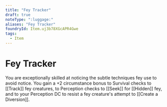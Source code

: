 ```yaml
---
title: "Fey Tracker"
draft: true
noteType: ":luggage:"
aliases: "Fey Tracker"
foundryId: Item.uj3b78XGcAPR4Gwe
tags:
  - Item
---
```


# Fey Tracker

You are exceptionally skilled at noticing the subtle techniques fey use to avoid notice. You gain a +2 circumstance bonus to Survival checks to [[Track]] fey creatures, to Perception checks to [[Seek]] for [[Hidden]] fey, and to your Perception DC to resist a fey creature's attempt to [[Create a Diversion]].
